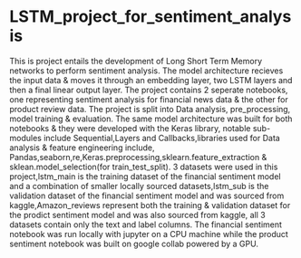 # LSTM_project_for_sentiment_analysis
This is project entails the development of Long Short Term Memory networks to perform sentiment analysis. The model architecture recieves the input data & moves it through an embedding layer, two LSTM layers and then a final linear output layer.
The project contains 2 seperate notebooks, one representing sentiment analysis for financial news data & the other for product review data.
The project is split into Data analysis, pre_processing, model training & evaluation.
The same model architecture was built for both notebooks & they were developed with the Keras library, notable sub-modules include Sequential,Layers and Callbacks,libraries used for Data analysis & feature engineering include, Pandas,seaborn,re,Keras.preprocessing,sklearn.feature_extraction & sklean.model_selection(for train_test_split).
3 datasets were used in this project,lstm_main is the training dataset of the financial sentiment model and a combination of smaller locally sourced datasets,lstm_sub is the validation dataset of the financial sentiment model and was sourced from kaggle,Amazon_reviews represent both the training & validation dataset for the prodict sentiment model and was also sourced from kaggle, all 3 datasets contain only the text and label columns.
The financial sentiment notebook was run locally with jupyter on a CPU machine while the product sentiment notebook was built on google collab powered by a GPU.
